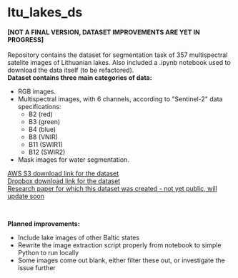 # ltu_lakes_ds
**[NOT A FINAL VERSION, DATASET IMPROVEMENTS ARE YET IN PROGRESS]** <br/><br/>
Repository contains the dataset for segmentation task of 357 multispectral satelite images of Lithuanian lakes.
Also included a .ipynb notebook used to download the data itself (to be refactored).
<br/>
**Dataset contains three main categories of data:**
- RGB images.
- Multispectral images, with 6 channels, according to "Sentinel-2" data specifications:
  - B2 (red)
  - B3 (green)
  - B4 (blue)
  - B8 (VNIR)
  - B11 (SWIR1)
  - B12 (SWIR2)
- Mask images for water segmentation.

[AWS S3 download link for the dataset](https://ltu-lakes-ds.s3.eu-north-1.amazonaws.com/LTU_LAKES_DS.zip?response-content-disposition=inline&X-Amz-Security-Token=IQoJb3JpZ2luX2VjEAcaCmV1LW5vcnRoLTEiSDBGAiEA0INLWy%2BED1iLJg8sg2RFsswdryAFDejke%2Fhz1WzqzLACIQDhNw%2FC%2BmsFUCKhX5MlbwZlgLEll%2F6dwfLJDlkUfijFUirkAghgEAIaDDE2MDQ5MTY4NTY2NSIMLXjtLHfuxI9%2B8T86KsECZdLa9pigfEa4YSpNG6JWK%2FkFrjeXSnSTd3HvkkEyTsLC6o6DTkemDc%2F0eIf4BC9AnJqvwZUBaakEJBIsc0HWOYjV87m4qi8r556edwzL%2BSp8xXuMSiNznjEzXAwbaafYpaxq5mMFK7a6RDY2%2BuGNbi%2BYArsxuwKxTvzcF%2FoIrUXaBOjbuJ3GvOAhRZrWkbZjPkQOXEd%2BlTUQKP%2ByaHRmEY5FcYlLSrjFPFoMpgAUaE5dIEAdjFSBpiMwHF3xZ6nH41TFT7QrdIr0YCRzTUgJQve9fhS2BF7R9NeU7A%2FdrMR3t052%2FnA9pYpVhTnGdYowB4g9ULcx%2BMq8GdEnpDcXCoTB2v7eLfk6D1xz2cVIwoU%2BHpxL3VaCQReo7FSrK26X7Elry93NnzXqwaJxHJ5wJ9D%2F7obp7CZXm6e%2FmY0LrYcBMJL%2BgqsGOrICdJHu7mHMirkyRiVPF449OBBWV73WEZtolcJIBhSEnoCMoem86exsw9Bj2FqnJcOtfamfKVlkwzAydl8L87E68%2FzymE2BuP54KJ89bm4RkgL%2Fpk6HTThEu5QmwUrQDql9Jgg0X8TmNWgt%2B9Tbydk8N2BozeGt0s5w6XnFyQgLKM5NnIcXfoOxkoRO8Etf%2Fk1VweEvUmKx18bg6%2FPe4Baxi6zHRdi6Vk0xRi6BUG6MshNsWadg3QjXTr9zRcHDP7J%2Bcfe%2FzQJ69FQN8jZp34RtX39PMCru%2BFZ7WWH2UjWa4%2B1LJmPMqrHD%2FuojT5VFHAxhsu4kvo%2FsPgiZCiyMKPII9hFiwODnaU9spI8uz%2BzkdCiK2LM91P5fIGMwSyUXYlPBNn6G8A3imbJJJjScxYXvjOoP&X-Amz-Algorithm=AWS4-HMAC-SHA256&X-Amz-Date=20231124T153716Z&X-Amz-SignedHeaders=host&X-Amz-Expires=43200&X-Amz-Credential=ASIASKXQMY4QSOAHUFG6%2F20231124%2Feu-north-1%2Fs3%2Faws4_request&X-Amz-Signature=000e46205b2e6d02a75e3517a9a6f9d975425afaa4e096f9118d78a598b0c5af "AWS link")<br/>
[Dropbox download link for the dataset](https://www.dropbox.com/scl/fi/bg9hxsx96q4tq50lqi0zb/LTU_LAKES_DS.zip?rlkey=5m8bry299fesf0tev879hddxp&dl=0 "Dropbox link")<br/>
[Research paper for which this dataset was created - not yet public, will update soon](http://www.google.com/ "todo")

<br/>

**Planned improvements:**
- Include lake images of other Baltic states
- Rewrite the image extraction script properly from notebook to simple Python to run locally
- Some images come out blank, either filter these out, or investigate the issue further
